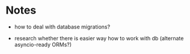 Notes
=====

- how to deal with database migrations?

- research whether there is easier way how to work with db (alternate asyncio-ready ORMs?)

